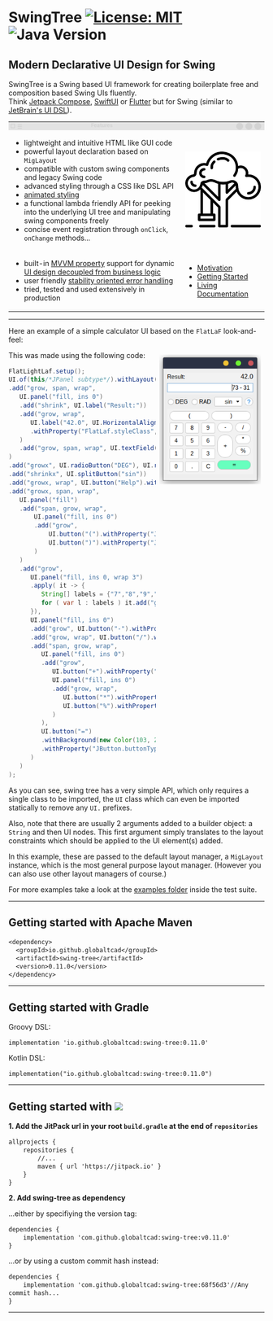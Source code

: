 
# SwingTree [![License: MIT](https://img.shields.io/badge/License-MIT-yellow.svg)](https://opensource.org/licenses/MIT) ![Java Version](https://img.shields.io/static/v1.svg?label=Java&message=8%2B&color=blue) #
## Modern Declarative UI Design for Swing ##

SwingTree is a Swing based UI framework for creating boilerplate free 
and composition based Swing UIs fluently. <br>
Think [Jetpack Compose](https://developer.android.com/jetpack/compose), [SwiftUI](https://developer.apple.com/xcode/swiftui/) or [Flutter](https://flutter.dev) but for Swing 
(similar to [JetBrain's UI DSL](https://plugins.jetbrains.com/docs/intellij/kotlin-ui-dsl-version-2.html#ui-dsl-basics)).

<table>
<tr>
<th style="padding:0;color:lightgray;background-color: rgba(0,0,0,10%);">
    <div style="padding:0 0 0 3px;font-size: 12px;float:left;">▢</div>
    <div style="padding:2px 0 0 3px;font-size: 11px;float:left;">☰</div>
    <div style="padding:0;font-size: 10px;">Features</div>
</th>
<th style="font-size: 10px;padding:0 2px;margin:-5px;color:lightgray;text-align: right; letter-spacing: 4px;background-color: rgba(0,0,0,10%);">
⬤⬤⬤
</th>
</tr>
<tr>
<td> 

- lightweight and intuitive HTML like GUI code
- powerful layout declaration based on `MigLayout`
- compatible with custom swing components and legacy Swing code
- advanced styling through a CSS like DSL API
- [animated styling](docs/markdown/An-Advanced-Style-Animation.md)
- a functional lambda friendly API for peeking into the underlying UI tree and manipulating swing components freely
- concise event registration through `onClick`, `onChange` methods...

</td>
<td>
	
<img href="https://www.flaticon.com/free-icons/swing" title="swing icons" src="docs/img/swing.png" style="width:200px;"/>
</td>
</tr>
<tr>
<td> 

- built-in [MVVM property](https://github.com/globaltcad/sprouts) support for dynamic [UI design decoupled from business logic](docs/markdown/Advanced-MVVM.md)
- user friendly [stability oriented error handling](docs/markdown/Sane-Error-Handling.md)
- tried, tested and used extensively in production

</td>
<td>

- [Motivation](docs/markdown/Motivation.md)
- [Getting Started](docs/markdown/Climbing-Swing-Tree.md)
- [Living Documentation](https://globaltcad.github.io/swing-tree/)

</td>
</tr>
</table>


---

Here an example of a simple calculator UI based on the `FlatLaF` look-and-feel:

<img href="" title="example" src="docs/img/simple-example.png" style="float:right;width:200px;margin:0.5em;"/>

This was made using the following code:

```java
FlatLightLaf.setup();
UI.of(this/*JPanel subtype*/).withLayout("fill, insets 10")
.add("grow, span, wrap",
   UI.panel("fill, ins 0")
   .add("shrink", UI.label("Result:"))
   .add("grow, wrap",
      UI.label("42.0", UI.HorizontalAlignment.RIGHT)
      .withProperty("FlatLaf.styleClass", "large")
   )
   .add("grow, span, wrap", UI.textField(HorizontalAlignment.RIGHT, "73 - 31"))
)
.add("growx", UI.radioButton("DEG"), UI.radioButton("RAD"))
.add("shrinkx", UI.splitButton("sin"))
.add("growx, wrap", UI.button("Help").withProperty("JButton.buttonType", "help"))
.add("growx, span, wrap",
   UI.panel("fill")
   .add("span, grow, wrap",
       UI.panel("fill, ins 0")
       .add("grow",
           UI.button("(").withProperty("JButton.buttonType", "roundRect"),
           UI.button(")").withProperty("JButton.buttonType", "roundRect")
       )
   )
   .add("grow",
      UI.panel("fill, ins 0, wrap 3")
      .apply( it -> {
         String[] labels = {"7","8","9","4","5","6","1","2","3","0",".","C"};
         for ( var l : labels ) it.add("grow", UI.button(l));
      }),
      UI.panel("fill, ins 0")
      .add("grow", UI.button("-").withProperty("JButton.buttonType", "roundRect"))
      .add("grow, wrap", UI.button("/").withProperty("JButton.buttonType", "roundRect"))
      .add("span, grow, wrap",
         UI.panel("fill, ins 0")
         .add("grow", 
            UI.button("+").withProperty("JButton.buttonType", "roundRect"),
            UI.panel("fill, ins 0")
            .add("grow, wrap",
               UI.button("*").withProperty("JButton.buttonType", "roundRect"),
               UI.button("%").withProperty("JButton.buttonType", "roundRect")
            )
         ),
         UI.button("=")
         .withBackground(new Color(103, 255, 190))
         .withProperty("JButton.buttonType", "roundRect")
      )
   )
);
```

As you can see, swing tree has a very simple API, which only requires a
single class to be imported, the `UI` class which can even be imported
statically to remove any `UI.` prefixes.

Also, note that there are usually 2 arguments
added to a builder object:
a `String` and then UI nodes.
This first argument simply translates
to the layout constraints which should be applied
to the UI element(s) added.

In this example, these are passed to the default layout manager, 
a `MigLayout` instance,
which is the most general purpose layout manager.
(However you can also use other layout managers of course.)

For more examples take a look at the <a href="src/test/groovy/swingtree/examples">examples folder</a> inside the test suite.

---

## Getting started with Apache Maven ##

```
<dependency>
  <groupId>io.github.globaltcad</groupId>
  <artifactId>swing-tree</artifactId>
  <version>0.11.0</version>
</dependency>
```

---

## Getting started with Gradle ##
Groovy DSL:
```
implementation 'io.github.globaltcad:swing-tree:0.11.0'
```
Kotlin DSL:
```
implementation("io.github.globaltcad:swing-tree:0.11.0")
```
---

## Getting started with [![](https://jitpack.io/v/globaltcad/swing-tree.svg)](https://jitpack.io/#globaltcad/swing-tree) ##
**1. Add the JitPack url in your root `build.gradle` at the end of `repositories`**
```
allprojects {
	repositories {
		//...
		maven { url 'https://jitpack.io' }
	}
}
```
**2. Add swing-tree as dependency**

...either by specifiying the version tag:
```
dependencies {
	implementation 'com.github.globaltcad:swing-tree:v0.11.0'
}
```
...or by using a custom commit hash instead:
```
dependencies {
	implementation 'com.github.globaltcad:swing-tree:68f56d3'//Any commit hash...
}
```
---


